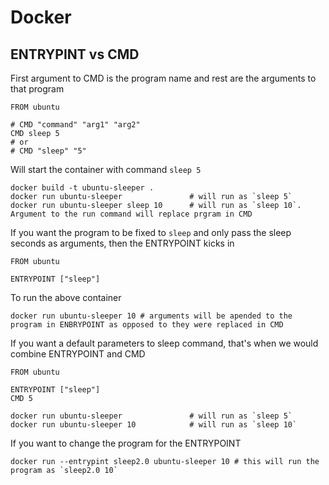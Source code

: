 # Docker
## ENTRYPINT vs CMD
First argument to CMD is the program name and rest are the arguments to that program
```
FROM ubuntu

# CMD "command" "arg1" "arg2"
CMD sleep 5
# or
# CMD "sleep" "5"
```

Will start the container with command `sleep 5`
```
docker build -t ubuntu-sleeper .
docker run ubuntu-sleeper               # will run as `sleep 5`
docker run ubuntu-sleeper sleep 10      # will run as `sleep 10`. Argument to the run command will replace prgram in CMD
```
If you want the program to be fixed to `sleep` and only pass the sleep seconds as arguments, then the ENTRYPOINT kicks in
```
FROM ubuntu

ENTRYPOINT ["sleep"]
```
To run the above container
```
docker run ubuntu-sleeper 10 # arguments will be apended to the program in ENBRYPOINT as opposed to they were replaced in CMD
```
If you want a default parameters to sleep command, that's when we would combine ENTRYPOINT and CMD
```
FROM ubuntu

ENTRYPOINT ["sleep"]
CMD 5
```
```
docker run ubuntu-sleeper               # will run as `sleep 5`
docker run ubuntu-sleeper 10            # will run as `sleep 10`
```
If you want to change the program for the ENTRYPOINT
```
docker run --entrypint sleep2.0 ubuntu-sleeper 10 # this will run the program as `sleep2.0 10`
```
